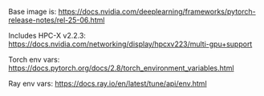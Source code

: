 Base image is: https://docs.nvidia.com/deeplearning/frameworks/pytorch-release-notes/rel-25-06.html

Includes HPC-X v2.2.3: https://docs.nvidia.com/networking/display/hpcxv223/multi-gpu+support

Torch env vars: https://docs.pytorch.org/docs/2.8/torch_environment_variables.html

Ray env vars: https://docs.ray.io/en/latest/tune/api/env.html

